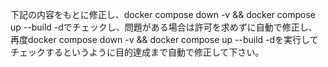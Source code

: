 下記の内容をもとに修正し、docker compose down -v && docker compose up --build -dでチェックし、問題がある場合は許可を求めずに自動で修正し、再度docker compose down -v && docker compose up --build -dを実行してチェックするというように目的達成まで自動で修正して下さい。